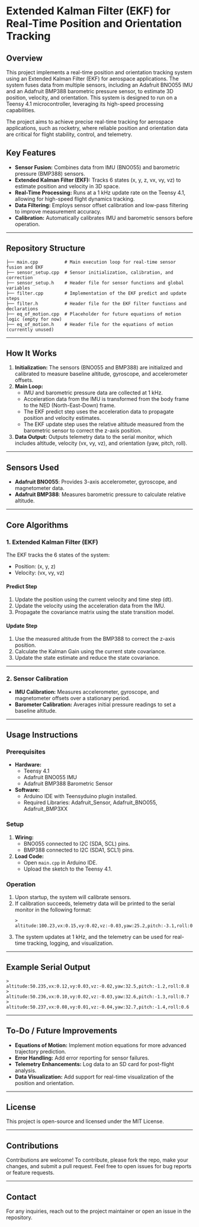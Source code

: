 #  Extended Kalman Filter (EKF) for Real-Time Position and Orientation Tracking

## Overview
This project implements a real-time position and orientation tracking system using an Extended Kalman Filter (EKF) for aerospace applications. The system fuses data from multiple sensors, including an Adafruit BNO055 IMU and an Adafruit BMP388 barometric pressure sensor, to estimate 3D position, velocity, and orientation. This system is designed to run on a Teensy 4.1 microcontroller, leveraging its high-speed processing capabilities.

The project aims to achieve precise real-time tracking for aerospace applications, such as rocketry, where reliable position and orientation data are critical for flight stability, control, and telemetry.

## Key Features
- **Sensor Fusion:** Combines data from IMU (BNO055) and barometric pressure (BMP388) sensors.
- **Extended Kalman Filter (EKF):** Tracks 6 states (x, y, z, vx, vy, vz) to estimate position and velocity in 3D space.
- **Real-Time Processing:** Runs at a 1 kHz update rate on the Teensy 4.1, allowing for high-speed flight dynamics tracking.
- **Data Filtering:** Employs sensor offset calibration and low-pass filtering to improve measurement accuracy.
- **Calibration:** Automatically calibrates IMU and barometric sensors before operation.

---

## Repository Structure
```
├── main.cpp          # Main execution loop for real-time sensor fusion and EKF
├── sensor_setup.cpp  # Sensor initialization, calibration, and correction
├── sensor_setup.h    # Header file for sensor functions and global variables
├── filter.cpp        # Implementation of the EKF predict and update steps
├── filter.h          # Header file for the EKF filter functions and declarations
├── eq_of_motion.cpp  # Placeholder for future equations of motion logic (empty for now)
├── eq_of_motion.h    # Header file for the equations of motion (currently unused)
```

---

## How It Works
1. **Initialization:** The sensors (BNO055 and BMP388) are initialized and calibrated to measure baseline altitude, gyroscope, and accelerometer offsets.
2. **Main Loop:**
    - IMU and barometric pressure data are collected at 1 kHz.
    - Acceleration data from the IMU is transformed from the body frame to the NED (North-East-Down) frame.
    - The EKF predict step uses the acceleration data to propagate position and velocity estimates.
    - The EKF update step uses the relative altitude measured from the barometric sensor to correct the z-axis position.
3. **Data Output:** Outputs telemetry data to the serial monitor, which includes altitude, velocity (vx, vy, vz), and orientation (yaw, pitch, roll).

---

## Sensors Used
- **Adafruit BNO055**: Provides 3-axis accelerometer, gyroscope, and magnetometer data.
- **Adafruit BMP388**: Measures barometric pressure to calculate relative altitude.

---

## Core Algorithms
### 1. **Extended Kalman Filter (EKF)**
The EKF tracks the 6 states of the system:
- Position: (x, y, z)
- Velocity: (vx, vy, vz)

#### **Predict Step**
1. Update the position using the current velocity and time step (dt).
2. Update the velocity using the acceleration data from the IMU.
3. Propagate the covariance matrix using the state transition model.

#### **Update Step**
1. Use the measured altitude from the BMP388 to correct the z-axis position.
2. Calculate the Kalman Gain using the current state covariance.
3. Update the state estimate and reduce the state covariance.

---

### 2. **Sensor Calibration**
- **IMU Calibration:** Measures accelerometer, gyroscope, and magnetometer offsets over a stationary period.
- **Barometer Calibration:** Averages initial pressure readings to set a baseline altitude.

---

## Usage Instructions
### Prerequisites
- **Hardware:**
  - Teensy 4.1
  - Adafruit BNO055 IMU
  - Adafruit BMP388 Barometric Sensor
- **Software:**
  - Arduino IDE with Teensyduino plugin installed.
  - Required Libraries: Adafruit_Sensor, Adafruit_BNO055, Adafruit_BMP3XX

### Setup
1. **Wiring:**
   - BNO055 connected to I2C (SDA, SCL) pins.
   - BMP388 connected to I2C (SDA1, SCL1) pins.
2. **Load Code:**
   - Open `main.cpp` in Arduino IDE.
   - Upload the sketch to the Teensy 4.1.

### Operation
1. Upon startup, the system will calibrate sensors.
2. If calibration succeeds, telemetry data will be printed to the serial monitor in the following format:
   ```
   > altitude:100.23,vx:0.15,vy:0.02,vz:-0.03,yaw:25.2,pitch:-3.1,roll:0.5
   ```
3. The system updates at 1 kHz, and the telemetry can be used for real-time tracking, logging, and visualization.

---

## Example Serial Output
```
> altitude:50.235,vx:0.12,vy:0.03,vz:-0.02,yaw:32.5,pitch:-1.2,roll:0.8
> altitude:50.236,vx:0.10,vy:0.02,vz:-0.03,yaw:32.6,pitch:-1.3,roll:0.7
> altitude:50.237,vx:0.08,vy:0.01,vz:-0.04,yaw:32.7,pitch:-1.4,roll:0.6
```

---

## To-Do / Future Improvements
- **Equations of Motion:** Implement motion equations for more advanced trajectory prediction.
- **Error Handling:** Add error reporting for sensor failures.
- **Telemetry Enhancements:** Log data to an SD card for post-flight analysis.
- **Data Visualization:** Add support for real-time visualization of the position and orientation.

---

## License
This project is open-source and licensed under the MIT License.

---

## Contributions
Contributions are welcome! To contribute, please fork the repo, make your changes, and submit a pull request. Feel free to open issues for bug reports or feature requests.

---

## Contact
For any inquiries, reach out to the project maintainer or open an issue in the repository.


